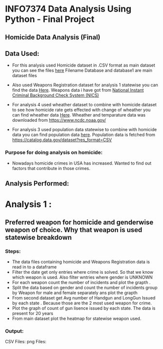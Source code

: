 # INFO7374 Data Analysis Using Python - Final Project
## Homicide Data Analysis (Final)
## Data Used:

- For this analysis used Homicide dataset in .CSV format as main dataset you can see the files [here](Final/data) Filename Database and database1 are main dataset files 

- Also used Weapons Registration dataset for analysis 1 statewise you can find the data [Here](Final/data). Weapons data i have got from [National Instant Criminal Background Check System (NICS)](https://www.fbi.gov/services/cjis/nics)

- For analysis 4 used wheather dataset to combine with homicide dataset to see how homicide rate gets effected with change of wheather you can find wheather data [Here](Final/data). Wheather and temparature data was downloaded from <https://www.ncdc.noaa.gov/>

- For analysis 3 used population data statewise to combine with homicide data you can find population data [here](Final/data). Population data is fetched from <https://catalog.data.gov/dataset?res_format=CSV>

### Purpose for doing analysis on homicide: 
- Nowadays homicide crimes in USA has increased. Wanted to find out factors that contribute in those crimes. 

## Analysis Performed: 
# Analysis 1 : 

## Preferred weapon for homicide and genderwise weapon of choice. Why that weapon is used statewise breakdown 

### Steps: 
- The data files containing homicide and Weapons Registration data is read in to a dataframe
- Filter the date get only entries where crime is solved. So that we know which weapon is used. Also filter wntries where gender is UNKNOWN
- For each weapon count the number of incidents and plot the grapth . 
- Split the data based on gender and count the number of incidents group by Weapon for male and female separately ans plot the grapth 
- From second dataset get Avg number of Handgun and LongGun Issued by each state . Because those are the 2 most used weapon for crime. 
- Plot the graph of count of gun lisence issued by each state. The data is present for 20 years 
- From main dataset plot the heatmap for statewise weapon used.

### Output: 
CSV Files:[]()
png Files: []()
